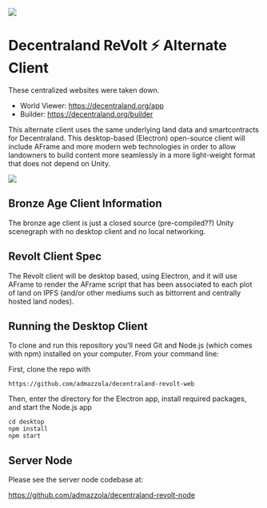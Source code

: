 ![](https://decentraland.org/favicon.ico)

# Decentraland ReVolt ⚡ Alternate Client

These centralized websites were taken down.
- World Viewer: https://decentraland.org/app
- Builder: https://decentraland.org/builder


This alternate client uses the same underlying land data and smartcontracts for Decentraland. This desktop-based (Electron) open-source client will include AFrame and more modern web technologies in order to allow landowners to build content more seamlessly in a more light-weight format that does not depend on Unity.

![](http://i.imgur.com/mmotzLwr.png)


## Bronze Age Client Information 

The bronze age client is just a closed source (pre-compiled??) Unity scenegraph with no desktop client and no local networking.

## Revolt Client Spec 

The Revolt client will be desktop based, using Electron, and it will use AFrame to render the AFrame script that has been associated to each plot of land on IPFS (and/or other mediums such as bittorrent and centrally hosted land nodes).  

## Running the Desktop Client   

To clone and run this repository you'll need Git and Node.js (which comes with npm) installed on your computer. From your command line:

   First, clone the repo with 
 
   ```
   https://github.com/admazzola/decentraland-revolt-web
   ```
   
   Then, enter the directory for the Electron app, install required packages, and start the Node.js app
   
   ```
   cd desktop
   npm install
   npm start
   ```
    
## Server Node 

Please see the server node codebase at:

https://github.com/admazzola/decentraland-revolt-node


